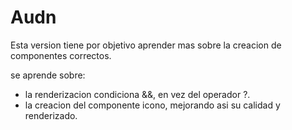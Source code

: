 # Audn

Esta version tiene por objetivo aprender mas sobre la creacion de componentes correctos.

se aprende sobre:
- la renderizacion condiciona &&, en vez del operador ?.
- la creacion del componente icono, mejorando asi su calidad y renderizado.

